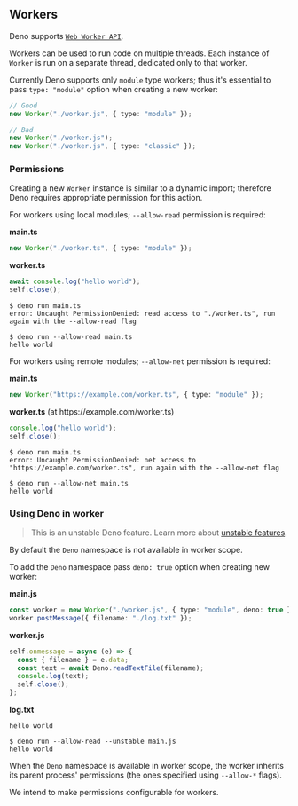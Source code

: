 ## Workers

Deno supports
[`Web Worker API`](https://developer.mozilla.org/en-US/docs/Web/API/Worker/Worker).

Workers can be used to run code on multiple threads. Each instance of `Worker`
is run on a separate thread, dedicated only to that worker.

Currently Deno supports only `module` type workers; thus it's essential to pass
`type: "module"` option when creating a new worker:

```ts
// Good
new Worker("./worker.js", { type: "module" });

// Bad
new Worker("./worker.js");
new Worker("./worker.js", { type: "classic" });
```

### Permissions

Creating a new `Worker` instance is similar to a dynamic import; therefore Deno
requires appropriate permission for this action.

For workers using local modules; `--allow-read` permission is required:

**main.ts**

```ts
new Worker("./worker.ts", { type: "module" });
```

**worker.ts**

```ts
await console.log("hello world");
self.close();
```

```shell
$ deno run main.ts
error: Uncaught PermissionDenied: read access to "./worker.ts", run again with the --allow-read flag

$ deno run --allow-read main.ts
hello world
```

For workers using remote modules; `--allow-net` permission is required:

**main.ts**

```ts
new Worker("https://example.com/worker.ts", { type: "module" });
```

**worker.ts** (at https[]()://example.com/worker.ts)

```ts
console.log("hello world");
self.close();
```

```shell
$ deno run main.ts
error: Uncaught PermissionDenied: net access to "https://example.com/worker.ts", run again with the --allow-net flag

$ deno run --allow-net main.ts
hello world
```

### Using Deno in worker

> This is an unstable Deno feature. Learn more about
> [unstable features](./stability.md).

By default the `Deno` namespace is not available in worker scope.

To add the `Deno` namespace pass `deno: true` option when creating new worker:

**main.js**

```ts
const worker = new Worker("./worker.js", { type: "module", deno: true });
worker.postMessage({ filename: "./log.txt" });
```

**worker.js**

```ts
self.onmessage = async (e) => {
  const { filename } = e.data;
  const text = await Deno.readTextFile(filename);
  console.log(text);
  self.close();
};
```

**log.txt**

```
hello world
```

```shell
$ deno run --allow-read --unstable main.js
hello world
```

When the `Deno` namespace is available in worker scope, the worker inherits its
parent process' permissions (the ones specified using `--allow-*` flags).

We intend to make permissions configurable for workers.
